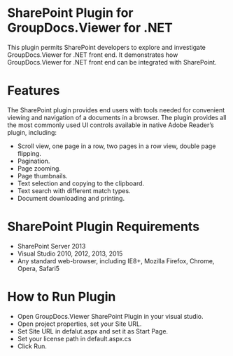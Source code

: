 # SharePoint Plugin for GroupDocs.Viewer for .NET

This plugin permits SharePoint developers to explore and investigate GroupDocs.Viewer for .NET front end. It demonstrates how GroupDocs.Viewer for .NET front end can be integrated with SharePoint.

# Features

The SharePoint plugin provides end users with tools needed for  convenient viewing and navigation of a documents in a browser. The  plugin provides all the most commonly used UI controls available in  native Adobe Reader’s plugin, including:
* Scroll view, one page in a row, two pages in a row view, double page flipping.
* Pagination.
* Page zooming.
* Page thumbnails.
* Text selection and copying to the clipboard.
* Text search with different match types.
* Document downloading and printing.

# SharePoint Plugin Requirements

* SharePoint Server 2013
* Visual Studio 2010, 2012, 2013, 2015
* Any standard web-browser, including IE8+, Mozilla Firefox, Chrome, Opera, Safari5

# How to Run Plugin

* Open GroupDocs.Viewer SharePoint Plugin in your visual studio.
* Open project properties, set your Site URL.
* Set Site URL in defalut.aspx and set it as Start Page.
* Set your license path in default.aspx.cs
* Click Run.




